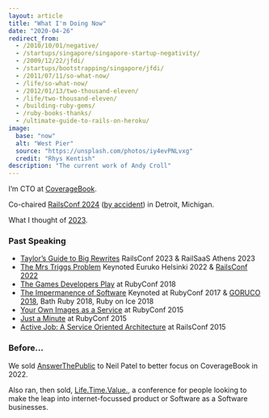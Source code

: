 ```yaml
---
layout: article
title: "What I'm Doing Now"
date: "2020-04-26"
redirect_from:
  - /2010/10/01/negative/
  - /startups/singapore/singapore-startup-negativity/
  - /2009/12/22/jfdi/
  - /startups/bootstrapping/singapore/jfdi/
  - /2011/07/11/so-what-now/
  - /life/so-what-now/
  - /2012/01/13/two-thousand-eleven/
  - /life/two-thousand-eleven/
  - /building-ruby-gems/
  - /ruby-books-thanks/
  - /ultimate-guide-to-rails-on-heroku/
image:
  base: "now"
  alt: "West Pier"
  source: "https://unsplash.com/photos/iy4evPNLvxg"
  credit: "Rhys Kentish"
description: "The current work of Andy Croll"
---
```


I’m CTO at [CoverageBook](https://coveragebook.com).

Co-chaired [RailsConf 2024](https://railsconf.com) ([by accident](/ruby/railsconf-detroit-2024-cochairs-perspective/)) in Detroit, Michigan.

What I thought of [2023](http://localhost:4000/other/year-in-review-2023/).

### Past Speaking

- [Taylor’s Guide to Big Rewrites](https://www.youtube.com/watch?v=G1QbH2QZX08) RailsConf 2023 & RailSaaS Athens 2023
- [The Mrs Triggs Problem](https://www.youtube.com/watch?v=0UcTD49KugA) Keynoted Euruko Helsinki 2022 & [RailsConf 2022](https://www.youtube.com/watch?v=QbcSsDUyW6s)
- [The Games Developers Play](https://brightonruby.com/2020/the-games-developers-play-andy-croll/) at RubyConf 2018
- [The Impermanence of Software](https://confreaks.tv/videos/rubyconf2017-keynote-the-impermanence-of-software) Keynoted at RubyConf 2017 & [GORUCO 2018](https://www.youtube.com/watch?v=YTQf2ZbUSb4), Bath Ruby 2018, Ruby on Ice 2018
- [Your Own Images as a Service](https://confreaks.tv/videos/rubyconf2015-your-own-images-as-a-service) at RubyConf 2015
- [Just a Minute](https://confreaks.tv/videos/rubyconf2015-just-a-ruby-minute) at RubyConf 2015
- [Active Job: A Service Oriented Architecture](https://confreaks.tv/videos/railsconf2015-activejob-a-service-oriented-architecture) at RailsConf 2015

### Before...

We sold [AnswerThePublic](https://answerthepublic.com) to Neil Patel to better focus on CoverageBook in 2022.

Also ran, then sold, [Life.Time.Value.](https://ltvconf.com), a conference for people looking to make the leap into internet-focussed product or Software as a Software businesses.
